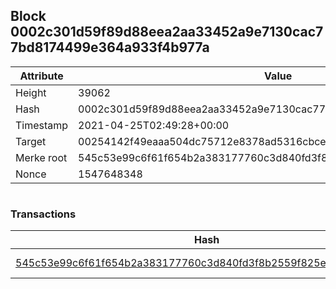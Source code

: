 ## Block 0002c301d59f89d88eea2aa33452a9e7130cac77bd8174499e364a933f4b977a

Attribute | Value
--- | ---
Height | 39062
Hash | 0002c301d59f89d88eea2aa33452a9e7130cac77bd8174499e364a933f4b977a
Timestamp | 2021-04-25T02:49:28+00:00
Target | 00254142f49eaaa504dc75712e8378ad5316cbcead634704b3734b6271167cc4
Merke root | 545c53e99c6f61f654b2a383177760c3d840fd3f8b2559f825e9abe4ff91fda2
Nonce | 1547648348

```

```

### Transactions

Hash | Amount
--- | ---
[545c53e99c6f61f654b2a383177760c3d840fd3f8b2559f825e9abe4ff91fda2](545c53e99c6f61f654b2a383177760c3d840fd3f8b2559f825e9abe4ff91fda2.md) | 10.00000000 SKEPTI 
